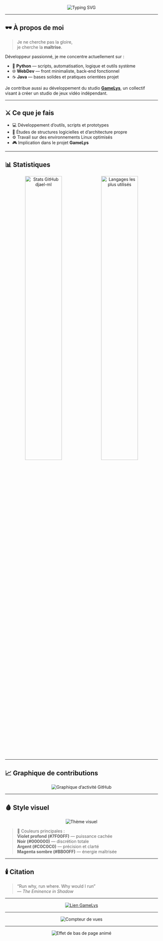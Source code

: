 <!-- README pour le profil GitHub de djael-ml -->

<p align="center">
  <img src="https://readme-typing-svg.herokuapp.com?font=Fira+Code&weight=600&size=26&duration=3000&pause=1000&color=7F00FF&center=true&vCenter=true&width=650&lines=I+am+Atomic...;Développeur+dans+l'Ombre+💻;L'Efficacité+avant+la+Lumière" alt="Typing SVG">
</p>

---

## 🕶️ À propos de moi

> Je ne cherche pas la gloire,  
> je cherche la **maîtrise**.

Développeur passionné, je me concentre actuellement sur :
- 🐍 **Python** — scripts, automatisation, logique et outils système  
- 🌐 **WebDev** — front minimaliste, back-end fonctionnel  
- ☕ **Java** — bases solides et pratiques orientées projet  

Je contribue aussi au développement du studio **[GameLys](https://github.com/GameLys)**, un collectif visant à créer un studio de jeux vidéo indépendant.

---

## ⚔️ Ce que je fais

- 💻 Développement d’outils, scripts et prototypes  
- 🧠 Études de structures logicielles et d’architecture propre  
- ⚙️ Travail sur des environnements Linux optimisés  
- 🎮 Implication dans le projet **GameLys**

---

## 📊 Statistiques

<p align="center">
  <img src="https://github-readme-stats.vercel.app/api?username=djael-ml&show_icons=true&theme=tokyonight&hide_border=true&title_color=7F00FF&icon_color=BB00FF&text_color=C0C0C0&bg_color=00000000" alt="Stats GitHub djael-ml" width="49%"/>
  <img src="https://github-readme-stats.vercel.app/api/top-langs/?username=djael-ml&layout=compact&theme=tokyonight&hide_border=true&title_color=7F00FF&text_color=C0C0C0&bg_color=00000000" alt="Langages les plus utilisés" width="49%"/>
</p>

---

## 📈 Graphique de contributions

<p align="center">
  <img src="https://github-readme-activity-graph.vercel.app/graph?username=djael-ml&bg_color=00000000&color=7F00FF&line=BB00FF&point=C0C0C0&area=true&hide_border=true" alt="Graphique d’activité GitHub" />
</p>

---

## 🩸 Style visuel

<p align="center">
  <img src="https://img.shields.io/badge/Thème-The_Eminence_in_Shadow-7F00FF?style=for-the-badge&logoColor=white&labelColor=000000&color=7F00FF" alt="Thème visuel" />
</p>

> 🎨 Couleurs principales :  
> **Violet profond (#7F00FF)** — puissance cachée  
> **Noir (#000000)** — discrétion totale  
> **Argent (#C0C0C0)** — précision et clarté  
> **Magenta sombre (#BB00FF)** — énergie maîtrisée

---

## 🕯️ Citation

> “Run why, run where. Why would I run”  
> — *The Eminence in Shadow*

---

<p align="center">
  <a href="https://github.com/GameLys">
    <img src="https://img.shields.io/badge/↳%20GameLys-Visiter-7F00FF?style=for-the-badge&logo=github&logoColor=white&labelColor=000000" alt="Lien GameLys">
  </a>
</p>

---

<p align="center">
  <img src="https://komarev.com/ghpvc/?username=djael-ml&label=Vues%20du%20profil&color=7F00FF&style=flat-square" alt="Compteur de vues" />
</p>

---

<p align="center">
  <img src="https://capsule-render.vercel.app/api?type=waving&color=7F00FF&height=80&section=footer&animation=twinkling" alt="Effet de bas de page animé" />
</p>
